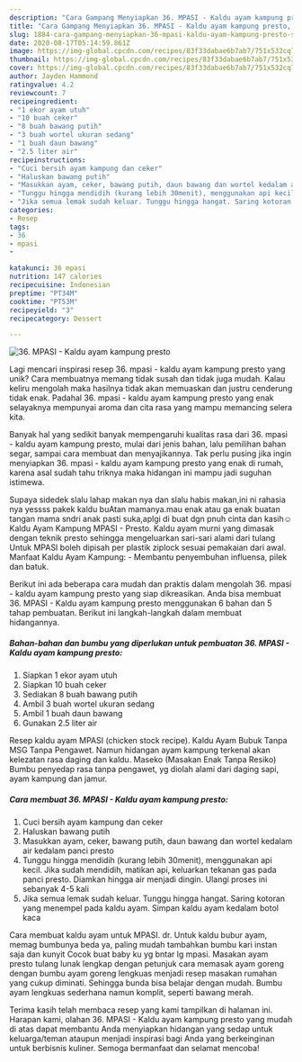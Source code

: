 ```yaml
---
description: "Cara Gampang Menyiapkan 36. MPASI - Kaldu ayam kampung presto, Sempurna"
title: "Cara Gampang Menyiapkan 36. MPASI - Kaldu ayam kampung presto, Sempurna"
slug: 1884-cara-gampang-menyiapkan-36-mpasi-kaldu-ayam-kampung-presto-sempurna
date: 2020-08-17T05:14:59.861Z
image: https://img-global.cpcdn.com/recipes/83f33dabae6b7ab7/751x532cq70/36-mpasi-kaldu-ayam-kampung-presto-foto-resep-utama.jpg
thumbnail: https://img-global.cpcdn.com/recipes/83f33dabae6b7ab7/751x532cq70/36-mpasi-kaldu-ayam-kampung-presto-foto-resep-utama.jpg
cover: https://img-global.cpcdn.com/recipes/83f33dabae6b7ab7/751x532cq70/36-mpasi-kaldu-ayam-kampung-presto-foto-resep-utama.jpg
author: Jayden Hammond
ratingvalue: 4.2
reviewcount: 7
recipeingredient:
- "1 ekor ayam utuh"
- "10 buah ceker"
- "8 buah bawang putih"
- "3 buah wortel ukuran sedang"
- "1 buah daun bawang"
- "2.5 liter air"
recipeinstructions:
- "Cuci bersih ayam kampung dan ceker"
- "Haluskan bawang putih"
- "Masukkan ayam, ceker, bawang putih, daun bawang dan wortel kedalam air kedalam panci presto"
- "Tunggu hingga mendidih (kurang lebih 30menit), menggunakan api kecil. Jika sudah mendidih, matikan api, keluarkan tekanan gas pada panci presto. Diamkan hingga air menjadi dingin. Ulangi proses ini sebanyak 4-5 kali"
- "Jika semua lemak sudah keluar. Tunggu hingga hangat. Saring kotoran yang menempel pada kaldu ayam. Simpan kaldu ayam kedalam botol kaca"
categories:
- Resep
tags:
- 36
- mpasi
- 

katakunci: 36 mpasi  
nutrition: 147 calories
recipecuisine: Indonesian
preptime: "PT34M"
cooktime: "PT53M"
recipeyield: "3"
recipecategory: Dessert

---
```



![36. MPASI - Kaldu ayam kampung presto](https://img-global.cpcdn.com/recipes/83f33dabae6b7ab7/751x532cq70/36-mpasi-kaldu-ayam-kampung-presto-foto-resep-utama.jpg)

Lagi mencari inspirasi resep 36. mpasi - kaldu ayam kampung presto yang unik? Cara membuatnya memang tidak susah dan tidak juga mudah. Kalau keliru mengolah maka hasilnya tidak akan memuaskan dan justru cenderung tidak enak. Padahal 36. mpasi - kaldu ayam kampung presto yang enak selayaknya mempunyai aroma dan cita rasa yang mampu memancing selera kita.

Banyak hal yang sedikit banyak mempengaruhi kualitas rasa dari 36. mpasi - kaldu ayam kampung presto, mulai dari jenis bahan, lalu pemilihan bahan segar, sampai cara membuat dan menyajikannya. Tak perlu pusing jika ingin menyiapkan 36. mpasi - kaldu ayam kampung presto yang enak di rumah, karena asal sudah tahu triknya maka hidangan ini mampu jadi suguhan istimewa.

Supaya sidedek slalu lahap makan nya dan slalu habis makan,ini ni rahasia nya yessss pakek kaldu buAtan mamanya.mau enak atau ga enak buatan tangan mama sndri anak pasti suka,aplgi di buat dgn pnuh cinta dan kasih☺ Kaldu Ayam Kampung MPASI - Presto. Kaldu ayam murni yang dimasak dengan teknik presto sehingga mengeluarkan sari-sari alami dari tulang Untuk MPASI boleh dipisah per plastik ziplock sesuai pemakaian dari awal. Manfaat Kaldu Ayam Kampung: - Membantu penyembuhan influensa, pilek dan batuk.


Berikut ini ada beberapa cara mudah dan praktis dalam mengolah 36. mpasi - kaldu ayam kampung presto yang siap dikreasikan. Anda bisa membuat 36. MPASI - Kaldu ayam kampung presto menggunakan 6 bahan dan 5 tahap pembuatan. Berikut ini langkah-langkah dalam membuat hidangannya.

<!--inarticleads1-->

##### Bahan-bahan dan bumbu yang diperlukan untuk pembuatan 36. MPASI - Kaldu ayam kampung presto:

1. Siapkan 1 ekor ayam utuh
1. Siapkan 10 buah ceker
1. Sediakan 8 buah bawang putih
1. Ambil 3 buah wortel ukuran sedang
1. Ambil 1 buah daun bawang
1. Gunakan 2.5 liter air


Resep kaldu ayam MPASI (chicken stock recipe). Kaldu Ayam Bubuk Tanpa MSG Tanpa Pengawet. Namun hidangan ayam kampung terkenal akan kelezatan rasa daging dan kaldu. Maseko (Masakan Enak Tanpa Resiko) Bumbu penyedap rasa tanpa pengawet, yg diolah alami dari daging sapi, ayam kampung dan jamur. 

<!--inarticleads2-->

##### Cara membuat 36. MPASI - Kaldu ayam kampung presto:

1. Cuci bersih ayam kampung dan ceker
1. Haluskan bawang putih
1. Masukkan ayam, ceker, bawang putih, daun bawang dan wortel kedalam air kedalam panci presto
1. Tunggu hingga mendidih (kurang lebih 30menit), menggunakan api kecil. Jika sudah mendidih, matikan api, keluarkan tekanan gas pada panci presto. Diamkan hingga air menjadi dingin. Ulangi proses ini sebanyak 4-5 kali
1. Jika semua lemak sudah keluar. Tunggu hingga hangat. Saring kotoran yang menempel pada kaldu ayam. Simpan kaldu ayam kedalam botol kaca


Cara membuat kaldu ayam untuk MPASI. dr. Untuk kaldu bubur ayam, memag bumbunya beda ya, paling mudah tambahkan bumbu kari instan saja dan kunyit Cocok buat baby ku yg bntar lg mpasi. Masakan ayam presto tulang lunak lengkap dengan petunjuk cara memasak ayam goreng dengan bumbu ayam goreng lengkuas menjadi resep masakan rumahan yang cukup diminati. Sehingga bunda bisa belajar dengan mudah. Bumbu ayam lengkuas sederhana namun komplit, seperti bawang merah. 

Terima kasih telah membaca resep yang kami tampilkan di halaman ini. Harapan kami, olahan 36. MPASI - Kaldu ayam kampung presto yang mudah di atas dapat membantu Anda menyiapkan hidangan yang sedap untuk keluarga/teman ataupun menjadi inspirasi bagi Anda yang berkeinginan untuk berbisnis kuliner. Semoga bermanfaat dan selamat mencoba!
